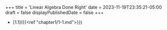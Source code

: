 +++
title = 'Linear Algebra Done Right'
date = 2023-11-19T23:35:21-05:00
draft = false
displayPublishedDate = false
+++

 - [1.1]({{<ref "chapter1/1-1.md">}})
